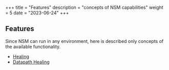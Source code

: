 +++
title = "Features"
description = "concepts of NSM capabilities"
weight = 5
date = "2023-06-24"
+++

## Features

Since NSM can run in any environment, here is described only concepts of the available functionality.

- [Healing](../features/healing)
- [Datapath Healing](../features/datapath_healing)